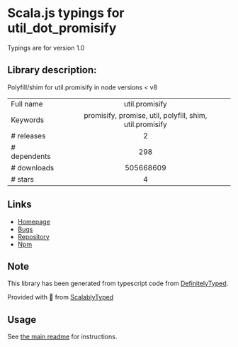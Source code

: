 
# Scala.js typings for util_dot_promisify

Typings are for version 1.0

## Library description:
Polyfill/shim for util.promisify in node versions < v8

|                    |                 |
| ------------------ | :-------------: |
| Full name          | util.promisify |
| Keywords           | promisify, promise, util, polyfill, shim, util.promisify |
| # releases         | 2 |
| # dependents       | 298 |
| # downloads        | 505668609 |
| # stars            | 4 |

## Links
- [Homepage](https://github.com/ljharb/util.promisify#readme)
- [Bugs](https://github.com/ljharb/util.promisify/issues)
- [Repository](https://github.com/ljharb/util.promisify)
- [Npm](https://www.npmjs.com/package/util.promisify)
    


## Note
This library has been generated from typescript code from [DefinitelyTyped](https://definitelytyped.org).

Provided with :purple_heart: from [ScalablyTyped](https://github.com/oyvindberg/ScalablyTyped)

## Usage
See [the main readme](../../readme.md) for instructions.


